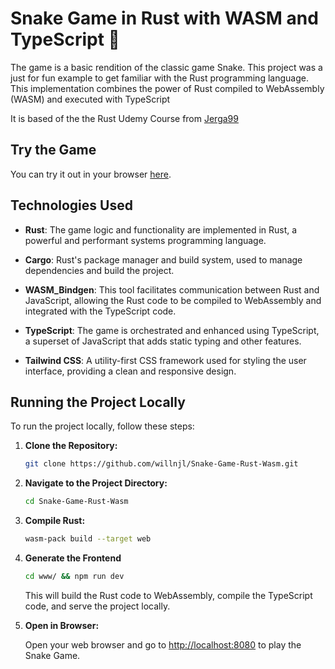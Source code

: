 # Snake Game in Rust with WASM and TypeScript 🦀

 The game is a basic rendition of the classic game Snake. This project was a just for fun example to get familiar with the Rust programming language. This implementation combines the power of Rust compiled to WebAssembly (WASM) and executed with TypeScript

It is based of the the Rust Udemy Course from [Jerga99](https://github.com/Jerga99)

## Try the Game

You can try it out in your browser [here](https://willnjl.github.io/Snake-Game-Rust-Wasm/).

## Technologies Used

- **Rust**: The game logic and functionality are implemented in Rust, a powerful and performant systems programming language.

- **Cargo**: Rust's package manager and build system, used to manage dependencies and build the project.

- **WASM_Bindgen**: This tool facilitates communication between Rust and JavaScript, allowing the Rust code to be compiled to WebAssembly and integrated with the TypeScript code.

- **TypeScript**: The game is orchestrated and enhanced using TypeScript, a superset of JavaScript that adds static typing and other features.

- **Tailwind CSS**: A utility-first CSS framework used for styling the user interface, providing a clean and responsive design.

## Running the Project Locally

To run the project locally, follow these steps:

1. **Clone the Repository:**

   ```bash
   git clone https://github.com/willnjl/Snake-Game-Rust-Wasm.git
   ```

2. **Navigate to the Project Directory:**

   ```bash
   cd Snake-Game-Rust-Wasm
   ```

3. **Compile Rust:**

   ```bash
   wasm-pack build --target web
   ```

4. **Generate the Frontend**

   ```bash
   cd www/ && npm run dev
   ```

   This will build the Rust code to WebAssembly, compile the TypeScript code, and serve the project locally.

5. **Open in Browser:**

   Open your web browser and go to [http://localhost:8080](http://localhost:8080) to play the Snake Game.

